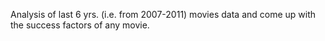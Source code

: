 Analysis of last 6 yrs. (i.e. from 2007-2011) movies data and come up with the success factors of any movie.
